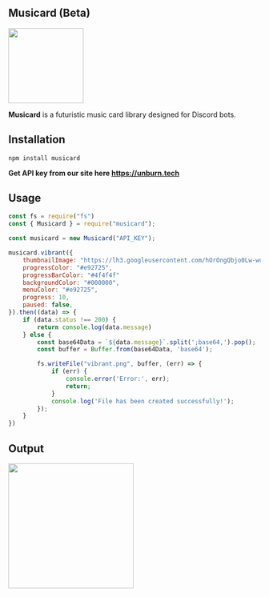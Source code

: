 ## Musicard (Beta)

<a href="https://unburn.tech"><img style="width: 150px" src="https://ik.imagekit.io/unburn/unburn-badge-small.svg"/></a>

**Musicard** is a futuristic music card library designed for Discord bots.

## Installation

```
npm install musicard
```

**Get API key from our site here https://unburn.tech**

## Usage

```js
const fs = require("fs")
const { Musicard } = require("musicard");

const musicard = new Musicard("API_KEY");

musicard.vibrant({
    thumbnailImage: "https://lh3.googleusercontent.com/hOrOngQbjo0Lw-wuTTvyDTsT-TkrNEo3Ms88PMyGwEvHvnTrHWU0cKAbkFseCLs7IvLiJPv_7884X5hc-w=w544-h544-l90-rj",
    progressColor: "#e92725",
    progressBarColor: "#4f4f4f"
    backgroundColor: "#000000",
    menuColor: "#e92725",
    progress: 10,
    paused: false,
}).then((data) => {
    if (data.status !== 200) {
        return console.log(data.message)
    } else {
        const base64Data = `${data.message}`.split(';base64,').pop();
        const buffer = Buffer.from(base64Data, 'base64');

        fs.writeFile("vibrant.png", buffer, (err) => {
            if (err) {
                console.error('Error:', err);
                return;
            }
            console.log('File has been created successfully!');
        });
    }
})
```

## Output

<img style="width: 250px" src="https://ik.imagekit.io/unburn/vibrant.png?updatedAt=1707732494506"/>